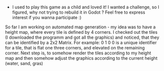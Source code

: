 * I used to play this game as a child and loved it! I wanted a challenge, so I figured, why not trying to rebuild it in Godot ? Feel free to express interest if you wanna participate :)

So far I am working on automated map generation - my idea was to have a height map, where every tile is defined by 4 corners. I checked out the tiles (I downloaded the programm and got all the graphics) and noticed, that they can be identified by a 2x2 Matrix. For example: 
          0 1 
          0 0 
is a unique identifier for a tile, that is flat one three corners, and elevated on the remaining corner. Next step is, to somehow render the tiles according to my height map and then somehow adjust the graphics according to the current height (water, sand, gras) 

